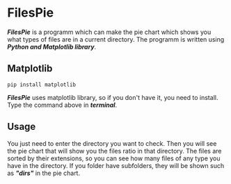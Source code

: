 # FilesPie
***FilesPie*** is a programm which can make the pie chart which shows you what types of files are in a current directory. The programm is written using ***Python and Matplotlib library***.
## Matplotlib
	pip install matplotlib
***FilesPie*** uses matplotlib library, so if you don't have it, you need to install. Type the command above in ***terminal***.
## Usage
You just need to enter the directory you want to check. Then you will see the pie chart that will show you the files ratio in that directory. The files are sorted by their extensions, so you can see how many files of any type you have in the directory. If you folder have subfolders, they will be shown such as ***"dirs"*** in the pie chart.
